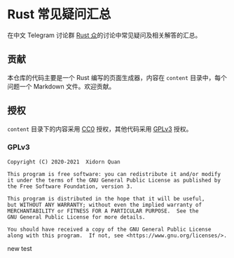 # Rust 常见疑问汇总

在中文 Telegram 讨论群 [Rust 众][telegram]的讨论中常见疑问及相关解答的汇总。

## 贡献

本仓库的代码主要是一个 Rust 编写的页面生成器，内容在 `content` 目录中，每个问题一个 Markdown 文件。欢迎贡献。

## 授权

`content` 目录下的内容采用 [CC0] 授权，其他代码采用 [GPLv3] 授权。

### GPLv3

    Copyright (C) 2020-2021  Xidorn Quan

    This program is free software: you can redistribute it and/or modify
    it under the terms of the GNU General Public License as published by
    the Free Software Foundation, version 3.

    This program is distributed in the hope that it will be useful,
    but WITHOUT ANY WARRANTY; without even the implied warranty of
    MERCHANTABILITY or FITNESS FOR A PARTICULAR PURPOSE.  See the
    GNU General Public License for more details.

    You should have received a copy of the GNU General Public License
    along with this program.  If not, see <https://www.gnu.org/licenses/>.


[telegram]: https://t.me/rust_zh
[CC0]: https://creativecommons.org/publicdomain/zero/1.0/deed.zh
[GPLv3]: https://www.gnu.org/licenses/gpl-3.0.zh-cn.html

new test
